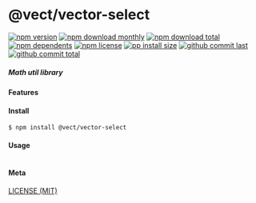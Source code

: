 # @vect/vector-select

[![npm version][badge-npm-version]][url-npm]
[![npm download monthly][badge-npm-download-monthly]][url-npm]
[![npm download total][badge-npm-download-total]][url-npm]
[![npm dependents][badge-npm-dependents]][url-github]
[![npm license][badge-npm-license]][url-npm]
[![pp install size][badge-pp-install-size]][url-pp]
[![github commit last][badge-github-last-commit]][url-github]
[![github commit total][badge-github-commit-count]][url-github]

[//]: <> (Shields)
[badge-npm-version]: https://flat.badgen.net/npm/v/@vect/vector-select
[badge-npm-download-monthly]: https://flat.badgen.net/npm/dm/@vect/vector-select
[badge-npm-download-total]:https://flat.badgen.net/npm/dt/@vect/vector-select
[badge-npm-dependents]: https://flat.badgen.net/npm/dependents/@vect/vector-select
[badge-npm-license]: https://flat.badgen.net/npm/license/@vect/vector-select
[badge-pp-install-size]: https://flat.badgen.net/packagephobia/install/@vect/vector-select
[badge-github-last-commit]: https://flat.badgen.net/github/last-commit/hoyeungw/vect
[badge-github-commit-count]: https://flat.badgen.net/github/commits/hoyeungw/vect

[//]: <> (Link)
[url-npm]: https://npmjs.org/package/@vect/vector-select
[url-pp]: https://packagephobia.now.sh/result?p=@vect/vector-select
[url-github]: https://github.com/hoyeungw/vect

##### Math util library

#### Features

#### Install
```console
$ npm install @vect/vector-select
```

#### Usage
```js
```

#### Meta
[LICENSE (MIT)](LICENSE)
